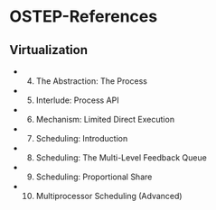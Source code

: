# OSTEP-References

## Virtualization

* 4. The Abstraction: The Process
* 5. Interlude: Process API
* 6. Mechanism: Limited Direct Execution
* 7. Scheduling: Introduction
* 8. Scheduling: The Multi-Level Feedback Queue
* 9. Scheduling: Proportional Share
* 10. Multiprocessor Scheduling (Advanced)
